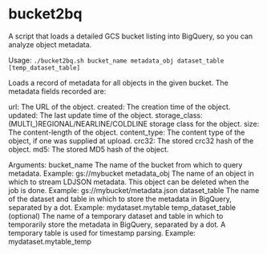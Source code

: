 # bucket2bq
A script that loads a detailed GCS bucket listing into BigQuery, so you can analyze object metadata.

Usage: `./bucket2bq.sh bucket_name metadata_obj dataset_table [temp_dataset_table]`

Loads a record of metadata for all objects in the given bucket. The metadata fields recorded are:

  url: The URL of the object.
  created: The creation time of the object.
  updated: The last update time of the object.
  storage_class: (MULTI_)REGIONAL/NEARLINE/COLDLINE storage class for the object.
  size: The content-length of the object.
  content_type: The content type of the object, if one was supplied at upload.
  crc32: The stored crc32 hash of the object.
  md5: The stored MD5 hash of the object.

Arguments:
  bucket_name             The name of the bucket from which to query metadata. Example: gs://mybucket
  metadata_obj            The name of an object in which to stream LDJSON metadata. This object can be deleted when the job is done. Example: gs://mybucket/metadata.json
  dataset_table           The name of the dataset and table in which to store the metadata in BigQuery, separated by a dot. Example: mydataset.mytable
  temp_dataset_table      (optional) The name of a temporary dataset and table in which to temporarily store the metadata in BigQuery, separated by a dot. A temporary table is used for timestamp parsing. Example: mydataset.mytable_temp
